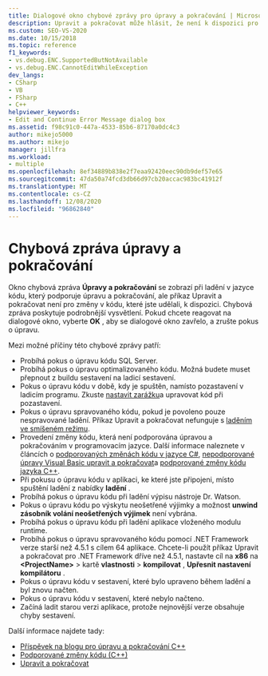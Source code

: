 ```yaml
---
title: Dialogové okno chybové zprávy pro úpravy a pokračování | Microsoft Docs
description: Upravit a pokračovat může hlásit, že není k dispozici pro změny kódu. Tento článek nabízí možné důvody.
ms.custom: SEO-VS-2020
ms.date: 10/15/2018
ms.topic: reference
f1_keywords:
- vs.debug.ENC.SupportedButNotAvailable
- vs.debug.ENC.CannotEditWhileException
dev_langs:
- CSharp
- VB
- FSharp
- C++
helpviewer_keywords:
- Edit and Continue Error Message dialog box
ms.assetid: f98c91c0-447a-4533-85b6-87170a0dc4c3
author: mikejo5000
ms.author: mikejo
manager: jillfra
ms.workload:
- multiple
ms.openlocfilehash: 8ef34889b838e2f7eaa92420eec90db9def57e65
ms.sourcegitcommit: 47da50a74fcd3db66d97cb20accac983bc41912f
ms.translationtype: MT
ms.contentlocale: cs-CZ
ms.lasthandoff: 12/08/2020
ms.locfileid: "96862840"
---
```

# <a name="edit-and-continue-error-message"></a>Chybová zpráva úpravy a pokračování

Okno chybová zpráva **Úpravy a pokračování** se zobrazí při ladění v jazyce kódu, který podporuje úpravu a pokračování, ale příkaz Upravit a pokračovat není pro změny v kódu, které jste udělali, k dispozici. Chybová zpráva poskytuje podrobnější vysvětlení. Pokud chcete reagovat na dialogové okno, vyberte **OK** , aby se dialogové okno zavřelo, a zrušte pokus o úpravu.

Mezi možné příčiny této chybové zprávy patří:

- Probíhá pokus o úpravu kódu SQL Server.
- Probíhá pokus o úpravu optimalizovaného kódu. Možná budete muset přepnout z buildu sestavení na ladicí sestavení.
- Pokus o úpravu kódu v době, kdy je spuštěn, namísto pozastavení v ladicím programu. Zkuste [nastavit zarážku](../debugger/using-breakpoints.md)a upravovat kód při pozastavení.
- Pokus o úpravu spravovaného kódu, pokud je povoleno pouze nespravované ladění. Příkaz Upravit a pokračovat nefunguje s [laděním ve smíšeném režimu](../debugger/how-to-debug-in-mixed-mode.md).
- Provedení změny kódu, která není podporována úpravou a pokračováním v programovacím jazyce. Další informace naleznete v článcích o [podporovaných změnách kódu v jazyce C#](supported-code-changes-csharp.md), [nepodporované úpravy Visual Basic upravit a pokračovat](supported-code-changes-csharp.md)a [podporované změny kódu jazyka C++](supported-code-changes-cpp.md).
- Při pokusu o úpravu kódu v aplikaci, ke které jste připojeni, místo spuštění ladění z nabídky **ladění** .
- Probíhá pokus o úpravu kódu při ladění výpisu nástroje Dr. Watson.
- Pokus o úpravu kódu po výskytu neošetřené výjimky a možnost **unwind zásobník volání neošetřených výjimek** není vybrána.
- Probíhá pokus o úpravu kódu při ladění aplikace vloženého modulu runtime.
- Probíhá pokus o úpravu spravovaného kódu pomocí .NET Framework verze starší než 4.5.1 s cílem 64 aplikace. Chcete-li použít příkaz Upravit a pokračovat pro .NET Framework dříve než 4.5.1, nastavte cíl na **x86** na **\<ProjectName>**  >  kartě **vlastnosti**  >  **kompilovat** , **Upřesnit nastavení kompilátoru** .
- Pokus o úpravu kódu v sestavení, které bylo upraveno během ladění a byl znovu načten.
- Pokus o úpravu kódu v sestavení, které nebylo načteno.
- Začíná ladit starou verzi aplikace, protože nejnovější verze obsahuje chyby sestavení.

Další informace najdete tady:
- [Příspěvek na blogu pro úpravu a pokračování C++](https://devblogs.microsoft.com/cppblog/c-edit-and-continue-in-visual-studio-2015-update-3/)
- [Podporované změny kódu (C++)](../debugger/supported-code-changes-cpp.md)
- [Upravit a pokračovat](../debugger/edit-and-continue.md)